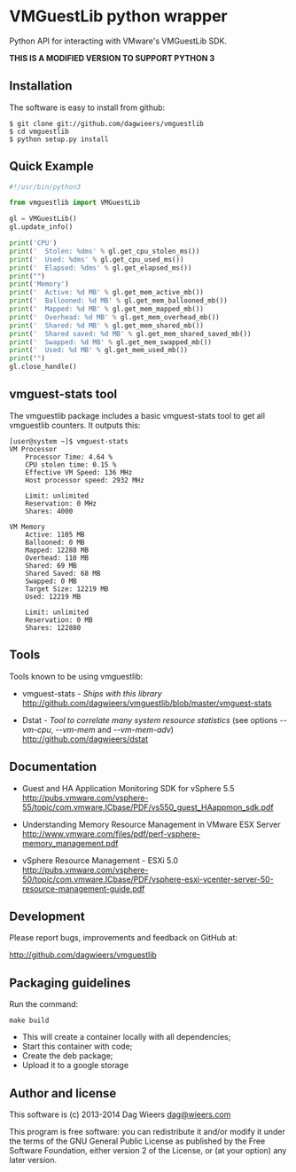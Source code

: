 VMGuestLib python wrapper
=========================
Python API for interacting with VMware's VMGuestLib SDK.

**THIS IS A MODIFIED VERSION TO SUPPORT PYTHON 3**

Installation
------------
The software is easy to install from github:

    $ git clone git://github.com/dagwieers/vmguestlib
    $ cd vmguestlib
    $ python setup.py install


Quick Example
-------------

```python
#!/usr/bin/python3

from vmguestlib import VMGuestLib

gl = VMGuestLib()
gl.update_info()

print('CPU')
print('  Stolen: %dms' % gl.get_cpu_stolen_ms())
print('  Used: %dms' % gl.get_cpu_used_ms())
print('  Elapsed: %dms' % gl.get_elapsed_ms())
print("")
print('Memory')
print('  Active: %d MB' % gl.get_mem_active_mb())
print('  Ballooned: %d MB' % gl.get_mem_ballooned_mb())
print('  Mapped: %d MB' % gl.get_mem_mapped_mb())
print('  Overhead: %d MB' % gl.get_mem_overhead_mb())
print('  Shared: %d MB' % gl.get_mem_shared_mb())
print('  Shared saved: %d MB' % gl.get_mem_shared_saved_mb())
print('  Swapped: %d MB' % gl.get_mem_swapped_mb())
print('  Used: %d MB' % gl.get_mem_used_mb())
print("")
gl.close_handle()
```


vmguest-stats tool
------------------
The vmguestlib package includes a basic vmguest-stats tool to get all
vmguestlib counters. It outputs this:
```
[user@system ~]$ vmguest-stats
VM Processor
    Processor Time: 4.64 %
    CPU stolen time: 0.15 %
    Effective VM Speed: 136 MHz
    Host processor speed: 2932 MHz

    Limit: unlimited
    Reservation: 0 MHz
    Shares: 4000

VM Memory
    Active: 1105 MB
    Ballooned: 0 MB
    Mapped: 12288 MB
    Overhead: 110 MB
    Shared: 69 MB
    Shared Saved: 68 MB
    Swapped: 0 MB
    Target Size: 12219 MB
    Used: 12219 MB

    Limit: unlimited
    Reservation: 0 MB
    Shares: 122880
```


Tools
-----
Tools known to be using vmguestlib:

 * vmguest-stats - *Ships with this library*  
   http://github.com/dagwieers/vmguestlib/blob/master/vmguest-stats

 * Dstat - *Tool to correlate many system resource statistics* (see options *--vm-cpu*, *--vm-mem* and *--vm-mem-adv*)  
   http://github.com/dagwieers/dstat


Documentation
-------------
 * Guest and HA Application Monitoring SDK for vSphere 5.5  
   http://pubs.vmware.com/vsphere-55/topic/com.vmware.ICbase/PDF/vs550_guest_HAappmon_sdk.pdf

 * Understanding Memory Resource Management in VMware ESX Server  
   http://www.vmware.com/files/pdf/perf-vsphere-memory_management.pdf

 * vSphere Resource Management - ESXi 5.0  
   http://pubs.vmware.com/vsphere-50/topic/com.vmware.ICbase/PDF/vsphere-esxi-vcenter-server-50-resource-management-guide.pdf


Development
-----------
Please report bugs, improvements and feedback on GitHub at:

http://github.com/dagwieers/vmguestlib


Packaging guidelines
--------------------
Run the command:

`make build`

- This will create a container locally with all dependencies;
- Start this container with code;
- Create the deb package;
- Upload it to a google storage

Author and license
------------------
This software is (c) 2013-2014 Dag Wieers <dag@wieers.com>

This program is free software: you can redistribute it and/or modify it under
the terms of the GNU General Public License as published by the Free Software
Foundation, either version 2 of the License, or (at your option) any later
version.
